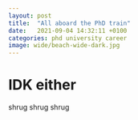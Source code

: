 ```yaml
---
layout: post
title:  "All aboard the PhD train"
date:   2021-09-04 14:32:11 +0100
categories: phd university career
image: wide/beach-wide-dark.jpg
---
```


# IDK either

shrug shrug shrug
